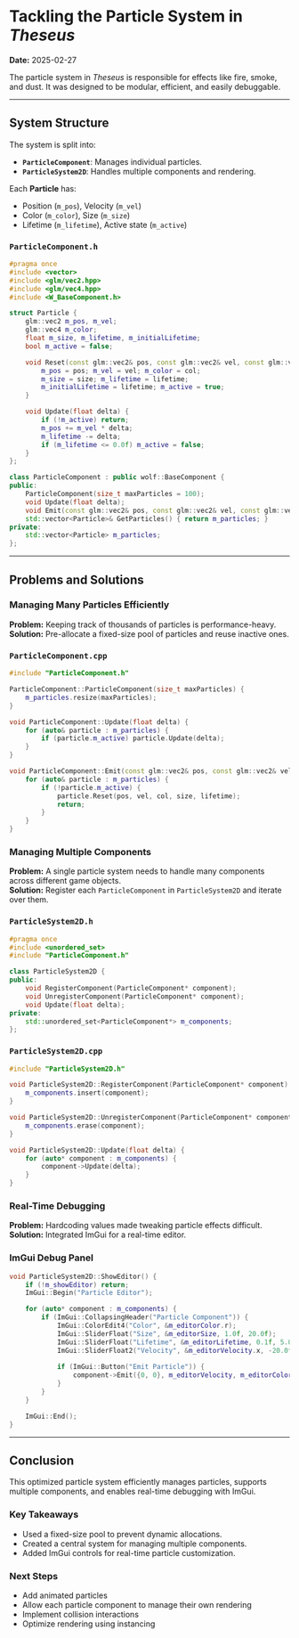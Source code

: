 # Tackling the Particle System in *Theseus*
**Date:** 2025-02-27  

The particle system in *Theseus* is responsible for effects like fire, smoke, and dust. It was designed to be modular, efficient, and easily debuggable.

---

## System Structure
The system is split into:
- **`ParticleComponent`**: Manages individual particles.
- **`ParticleSystem2D`**: Handles multiple components and rendering.

Each **Particle** has:
- Position (`m_pos`), Velocity (`m_vel`)
- Color (`m_color`), Size (`m_size`)
- Lifetime (`m_lifetime`), Active state (`m_active`)

### `ParticleComponent.h`
```c++
#pragma once
#include <vector>
#include <glm/vec2.hpp>
#include <glm/vec4.hpp>
#include <W_BaseComponent.h>

struct Particle {
    glm::vec2 m_pos, m_vel;
    glm::vec4 m_color;
    float m_size, m_lifetime, m_initialLifetime;
    bool m_active = false;

    void Reset(const glm::vec2& pos, const glm::vec2& vel, const glm::vec4& col, float size, float lifetime) {
        m_pos = pos; m_vel = vel; m_color = col;
        m_size = size; m_lifetime = lifetime;
        m_initialLifetime = lifetime; m_active = true;
    }

    void Update(float delta) {
        if (!m_active) return;
        m_pos += m_vel * delta;
        m_lifetime -= delta;
        if (m_lifetime <= 0.0f) m_active = false;
    }
};

class ParticleComponent : public wolf::BaseComponent {
public:
    ParticleComponent(size_t maxParticles = 100);
    void Update(float delta);
    void Emit(const glm::vec2& pos, const glm::vec2& vel, const glm::vec4& col, float size, float lifetime);
    std::vector<Particle>& GetParticles() { return m_particles; }
private:
    std::vector<Particle> m_particles;
};
```

---

## Problems and Solutions
### Managing Many Particles Efficiently
**Problem:** Keeping track of thousands of particles is performance-heavy.  
**Solution:** Pre-allocate a fixed-size pool of particles and reuse inactive ones.

### `ParticleComponent.cpp`
```c++
#include "ParticleComponent.h"

ParticleComponent::ParticleComponent(size_t maxParticles) {
    m_particles.resize(maxParticles);
}

void ParticleComponent::Update(float delta) {
    for (auto& particle : m_particles) {
        if (particle.m_active) particle.Update(delta);
    }
}

void ParticleComponent::Emit(const glm::vec2& pos, const glm::vec2& vel, const glm::vec4& col, float size, float lifetime) {
    for (auto& particle : m_particles) {
        if (!particle.m_active) {
            particle.Reset(pos, vel, col, size, lifetime);
            return;
        }
    }
}
```

### Managing Multiple Components
**Problem:** A single particle system needs to handle many components across different game objects.  
**Solution:** Register each `ParticleComponent` in `ParticleSystem2D` and iterate over them.

### `ParticleSystem2D.h`
```c++
#pragma once
#include <unordered_set>
#include "ParticleComponent.h"

class ParticleSystem2D {
public:
    void RegisterComponent(ParticleComponent* component);
    void UnregisterComponent(ParticleComponent* component);
    void Update(float delta);
private:
    std::unordered_set<ParticleComponent*> m_components;
};
```

### `ParticleSystem2D.cpp`
```c++
#include "ParticleSystem2D.h"

void ParticleSystem2D::RegisterComponent(ParticleComponent* component) {
    m_components.insert(component);
}

void ParticleSystem2D::UnregisterComponent(ParticleComponent* component) {
    m_components.erase(component);
}

void ParticleSystem2D::Update(float delta) {
    for (auto* component : m_components) {
        component->Update(delta);
    }
}
```

### Real-Time Debugging
**Problem:** Hardcoding values made tweaking particle effects difficult.  
**Solution:** Integrated ImGui for a real-time editor.

### ImGui Debug Panel
```c++
void ParticleSystem2D::ShowEditor() {
    if (!m_showEditor) return;
    ImGui::Begin("Particle Editor");

    for (auto* component : m_components) {
        if (ImGui::CollapsingHeader("Particle Component")) {
            ImGui::ColorEdit4("Color", &m_editorColor.r);
            ImGui::SliderFloat("Size", &m_editorSize, 1.0f, 20.0f);
            ImGui::SliderFloat("Lifetime", &m_editorLifetime, 0.1f, 5.0f);
            ImGui::SliderFloat2("Velocity", &m_editorVelocity.x, -20.0f, 20.0f);
            
            if (ImGui::Button("Emit Particle")) {
                component->Emit({0, 0}, m_editorVelocity, m_editorColor, m_editorSize, m_editorLifetime);
            }
        }
    }

    ImGui::End();
}
```

---

## Conclusion
This optimized particle system efficiently manages particles, supports multiple components, and enables real-time debugging with ImGui.

### Key Takeaways
- Used a fixed-size pool to prevent dynamic allocations.
- Created a central system for managing multiple components.
- Added ImGui controls for real-time particle customization.

### Next Steps
- Add animated particles 
- Allow each particle component to manage their own rendering 
- Implement collision interactions  
- Optimize rendering using instancing  

